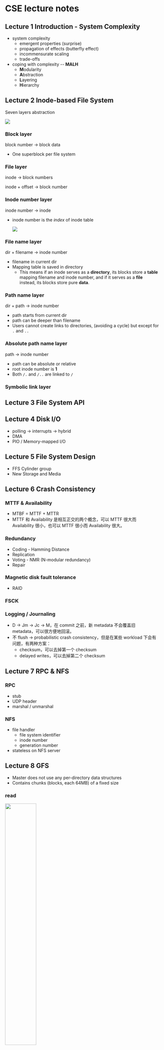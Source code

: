 # CSE lecture notes

## Lecture 1  Introduction - System Complexity

+ system complexity
  + emergent properties (surprise)
  + propagation of effects (butterfly effect)
  + incommensurate scaling 
  + trade-offs
+ coping with complexity -- **MALH**
  + **M**odularity
  + **A**bstraction
  + **L**ayering
  + **H**ierarchy

## Lecture 2  Inode-based File System

Seven layers abstraction

![](./images/fs1.png)

### Block layer

block number -> block data

+ One superblock per file system

### File layer

inode -> block numbers

inode + offset -> block number

### Inode number layer

inode number -> inode

+ inode number is the *index* of inode table

  ![](./images/fs2.png)

### File name layer

dir + filename -> inode number

+ filename in current dir
+ Mapping table is saved in directory
  + This means if an inode serves as a **directory**, its blocks store a **table** mapping filename and inode number, and if it serves as a **file** instead, its blocks store pure **data**.

### Path name layer

dir + path -> inode number

+ path starts from current dir
+ path can be deeper than filename
+ Users cannot create links to directories, (avoiding a cycle) but except for `.` and `..`

### Absolute path name layer

path -> inode number

- path can be absolute or relative
- root inode number is **1**
- Both `/.` and `/..` are linked to `/`

### Symbolic link layer

## Lecture 3  File System API

## Lecture 4  Disk I/O

+ polling -> interrupts -> hybrid
+ DMA
+ PIO / Memory-mapped I/O

## Lecture 5  File System Design

+ FFS  Cylinder group
+ New Storage and Media

## Lecture 6  Crash Consistency

### MTTF & Availability

+ MTBF = MTTF + MTTR
+ MTTF 和 Availability 是相互正交的两个概念，可以 MTTF 很大而 Availability 很小，也可以 MTTF 很小而 Availability 很大。

### Redundancy

+ Coding - Hamming Distance
+ Replication
+ Voting - NMR (N-modular redundancy)
+ Repair

### Magnetic disk fault tolerance

+ RAID

### FSCK

### Logging / Journaling

+ D -> Jm -> Jc -> M，在 commit 之前，新 metadata 不会覆盖旧 metadata，可以很方便地回滚。
+ 不 flush -> probabilistic crash consistency，但是在某些 workload 下会有问题，有两种方案：
  + checksum，可以去掉第一个 checksum
  + delayed writes，可以去掉第二个 checksum

## Lecture 7  RPC & NFS

### RPC

+ stub
+ UDP header
+ marshal / unmarshal

### NFS

+ file handler
  + file system identifier
  + inode number
  + generation number
+ stateless on NFS server

## Lecture 8  GFS

+ Master does not use any per-directory data structures
+ Contains chunks (blocks, each 64MB) of a fixed size

### read

<div>
    <img src="images/gfs-read.png" width="45%" />
</div>

### write

<div>
    <img src="images/gfs-write1.png" width="45%" />
    <img src="images/gfs-write2.png" width="45%" />
</div>

## Lecture 9  CDN & DNS

## Lecture 10  Introduction to Network and Link Layer

![](./images/network1.png)

![](./images/network2.png)

### Application Layer

+ Entities: client and server
+ Namespace: URL

### Transport Layer

+ Entities: sender and receiver

+ Namespace: port

+ TCP: Retransmit packet if lost

  UDP: Nothing

  ![](./images/tcp-udp.jpg)

### Network Layer

+ Entities: gateway, bridge, router...
+ Namespace: IP address
+ What to care: next hop decided by route table

![](./images/ip.png)

### Link Layer

+ Entities: hub, switcher, twisted line, cable line...
+ Namespace: no name needed
+ What to care: physical transfer, error detection

### Link Layer Detail

#### Physical transmission

- parallel transmission
- serial transmission
- VCO
- Manchester Code 0 -> 01, 1 -> 10

#### Multiplexing the link

- Isochronous communication
- Asynchronous communication

#### Framing bits & bit sequence

+ Choose a pattern of bits, e.g., 7 one-bits in a row, as a frame-separator (where a frame
  begins and ends)
+ Bit stuffing: if data contains 6 ones in a row, then add an extra bit 0

#### Detecting transmission errors

+ fault tolerancy -> redundancy
  + simple parity check (2 bits -> 3 bits)
  + 4 bits -> 7 bits

#### Providing a useful interface to the up layer

## Lecture 11  Network Layer

+ IP: Best-effort Network

![](./images/network-layer.png)

### NAT

+ Network Address Translation

  ![](./images/nat.png)

## Lecture 12  Network Layer: Routing

+ 为了实现冲突检测，包的最小长度要满足接收这个包的时间大于包传递的最大延迟，这样即可保证在一个包发出和接收的两个时刻之间没有其他包被发出。
+ 路由器和交换机的区别：
  + 路由器：网络层，IP 地址，不同网段
  + 交换机：链路层，MAC 地址，同一网段
+ IP 地址和 MAC 地址的区别：IP 地址本质上是终点地址，它在跳过路由器（hop）的时候不会改变（NAT 除外），而 MAC 地址则是下一跳的地址，每跳过一次路由器都会改变。

### ARP

+ Address Resolution Protocal
+ Name mapping: IP address <-> MAC address
+ ARP Spoofing / Man-in-the-Middle Attack: 污染 ARP cache，使得包被发往错误的 MAC 地址。

### Routing

构建路由表的两种方法：

+ Link-state Routing： 告诉所有节点自己到邻居的距离（只需要告诉一次就能在每个节点构建出网络拓扑）
+ Distance-vector Routing： 告诉邻居节点自己到所有节点的当前距离（当前距离是指可能会经过多次更新，路由表才会到达最优状态）

#### Problem of Infinity

由于 Distance-vector Routing 方法中不同节点的传播顺序不同，有可能会造成明明两个节点之间的网络已经崩了，但是还能通过另一个节点的数据虚假地恢复出来，而且和不可通信的节点之间的距离会不停增大。

Split Horizon 是一个尝试性的解决方案，即如果路由表中的某条记录是某个节点告诉我的，那我就不再把这条记录告诉那个节点，但仍然不能彻底解决这个问题。

#### Scale to Internet

+ Path Vector Exchange：不仅告诉邻居自己到所有节点的当前距离，还告诉他们这些距离是经过哪些节点走出来的。
+ Hierarchical Address Assignment：引入层级结构，简化路由表。
+ Topological Addressing：进一步简化路由表，CIDR Notation，子网掩码。

##### Last-modified date: 2019.10.23, 11 p.m.

